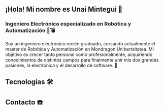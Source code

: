 ## ¡Hola! Mi nombre es Unai Mintegui 👋
### Ingeniero Electrónico especializado en Robótica y Automatización :robot::bomb:

Soy un ingeniero electrónico recién graduado, cursando actualmente el master de Robótica y Automatización en Mondragon Unibertsitatea. Mi objetivo es crecer tanto personal como profesionalmente, acquiriendo conocimientos de distintos campos para finalmente unir mis dos grandes pasiones, la electrónica y el desarrollo de software. :sparkling_heart:

## Tecnologías :hammer_and_wrench:

## Contacto :phone:

